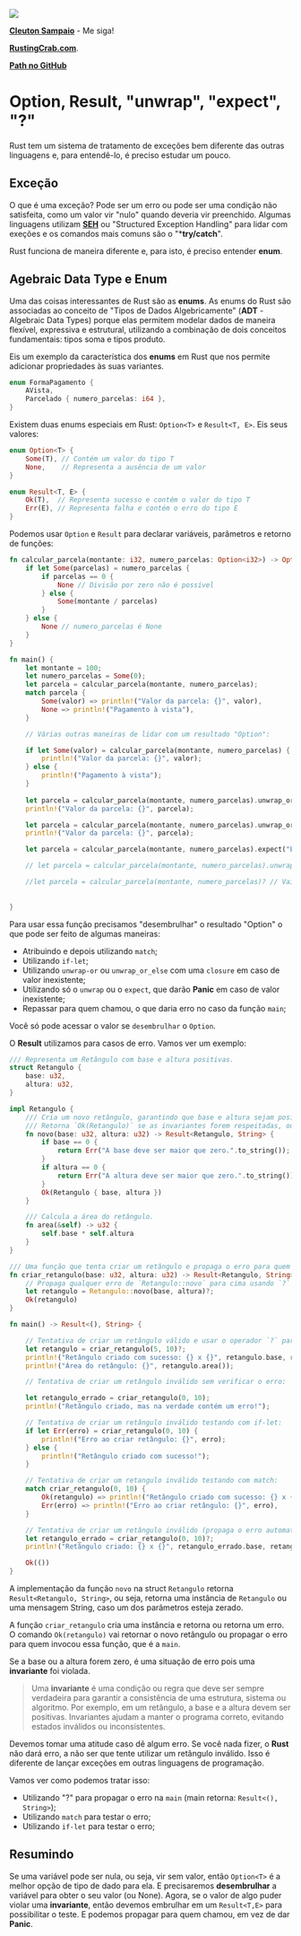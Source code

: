 ![](../../rusting-crab-logo.png)

[**Cleuton Sampaio**](https://linkedin.com/in/cleutonsampaio) - Me siga!

[**RustingCrab.com**](https://rustingcrab.com).

[**Path no GitHub**](https://github.com/cleuton/rustingcrab/tree/main/code_samples/tratamento_null_erro)

# Option, Result, "unwrap", "expect", "?" 

Rust tem um sistema de tratamento de exceções bem diferente das outras linguagens e, para entendê-lo, é preciso estudar um pouco. 

## Exceção

O que é uma exceção? Pode ser um erro ou pode ser uma condição não satisfeita, como um valor vir "nulo" quando deveria vir preenchido. Algumas linguagens utilizam [**SEH**](https://en.wikipedia.org/wiki/SEH) ou "Structured Exception Handling" para lidar com exeções e os comandos mais comuns são o "***try/catch**". 

Rust funciona de maneira diferente e, para isto, é preciso entender **enum**.

## Agebraic Data Type e Enum

Uma das coisas interessantes de Rust são as **enums**. As enums do Rust são associadas ao conceito de "Tipos de Dados Algebricamente" (**ADT** - Algebraic Data Types) porque elas permitem modelar dados de maneira flexível, expressiva e estrutural, utilizando a combinação de dois conceitos fundamentais: tipos soma e tipos produto.

Eis um exemplo da característica dos **enums** em Rust que nos permite adicionar propriedades às suas variantes. 

```rust
enum FormaPagamento {
    AVista,
    Parcelado { numero_parcelas: i64 },
}
```

Existem duas enums especiais em Rust: `Option<T>` e `Result<T, E>`. Eis seus valores: 

```rust
enum Option<T> {
    Some(T), // Contém um valor do tipo T
    None,    // Representa a ausência de um valor
}

enum Result<T, E> {
    Ok(T),  // Representa sucesso e contém o valor do tipo T
    Err(E), // Representa falha e contém o erro do tipo E
}
```

Podemos usar `Option` e `Result` para declarar variáveis, parâmetros e retorno de funções: 

```rust
fn calcular_parcela(montante: i32, numero_parcelas: Option<i32>) -> Option<i32> {
    if let Some(parcelas) = numero_parcelas {
        if parcelas == 0 {
            None // Divisão por zero não é possível
        } else {
            Some(montante / parcelas)
        }
    } else {
        None // numero_parcelas é None
    }
}

fn main() {
    let montante = 100;
    let numero_parcelas = Some(0);
    let parcela = calcular_parcela(montante, numero_parcelas);
    match parcela {
        Some(valor) => println!("Valor da parcela: {}", valor),
        None => println!("Pagamento à vista"),
    }

    // Várias outras maneiras de lidar com um resultado "Option":

    if let Some(valor) = calcular_parcela(montante, numero_parcelas) {
        println!("Valor da parcela: {}", valor);
    } else {
        println!("Pagamento à vista");
    }
    
    let parcela = calcular_parcela(montante, numero_parcelas).unwrap_or(0);
    println!("Valor da parcela: {}", parcela);

    let parcela = calcular_parcela(montante, numero_parcelas).unwrap_or_else(|| 0);
    println!("Valor da parcela: {}", parcela);

    let parcela = calcular_parcela(montante, numero_parcelas).expect("Erro ao calcular a parcela"); // Vai dar "panic"

    // let parcela = calcular_parcela(montante, numero_parcelas).unwrap(); // Vai dar "panic"

    //let parcela = calcular_parcela(montante, numero_parcelas)? // Vai repassar o problema para cima. Neste caso vai dar erro.
        
 
}
```

Para usar essa função precisamos "desembrulhar" o resultado "Option" o que pode ser feito de algumas maneiras: 

- Atribuindo e depois utilizando `match`;
- Utilizando `if-let`; 
- Utilizando `unwrap-or` ou `unwrap_or_else` com uma `closure` em caso de valor inexistente;
- Utilizando só o `unwrap` ou o `expect`, que darão **Panic** em caso de valor inexistente;
- Repassar para quem chamou, o que daria erro no caso da função `main`;

Você só pode acessar o valor se `desembrulhar` o `Option`.

O **Result** utilizamos para casos de erro. Vamos ver um exemplo: 

```rust
/// Representa um Retângulo com base e altura positivas.
struct Retangulo {
    base: u32,
    altura: u32,
}

impl Retangulo {
    /// Cria um novo retângulo, garantindo que base e altura sejam positivas.
    /// Retorna `Ok(Retangulo)` se as invariantes forem respeitadas, ou `Err(String)` caso contrário.
    fn novo(base: u32, altura: u32) -> Result<Retangulo, String> {
        if base == 0 {
            return Err("A base deve ser maior que zero.".to_string());
        }
        if altura == 0 {
            return Err("A altura deve ser maior que zero.".to_string());
        }
        Ok(Retangulo { base, altura })
    }

    /// Calcula a área do retângulo.
    fn area(&self) -> u32 {
        self.base * self.altura
    }
}

/// Uma função que tenta criar um retângulo e propaga o erro para quem chamou.
fn criar_retangulo(base: u32, altura: u32) -> Result<Retangulo, String> {
    // Propaga qualquer erro de `Retangulo::novo` para cima usando `?`
    let retangulo = Retangulo::novo(base, altura)?;
    Ok(retangulo)
}

fn main() -> Result<(), String> {

    // Tentativa de criar um retângulo válido e usar o operador `?` para propagar erros
    let retangulo = criar_retangulo(5, 10)?;
    println!("Retângulo criado com sucesso: {} x {}", retangulo.base, retangulo.altura);
    println!("Área do retângulo: {}", retangulo.area());

    // Tentativa de criar um retângulo inválido sem verificar o erro: 

    let retangulo_errado = criar_retangulo(0, 10); 
    println!("Retângulo criado, mas na verdade contém um erro!");

    // Tentativa de criar um retângulo inválido testando com if-let: 
    if let Err(erro) = criar_retangulo(0, 10) {
        println!("Erro ao criar retângulo: {}", erro);
    } else {
        println!("Retângulo criado com sucesso!");
    }  

    // Tentativa de criar um retangulo inválido testando com match: 
    match criar_retangulo(0, 10) {
        Ok(retangulo) => println!("Retângulo criado com sucesso: {} x {}", retangulo.base, retangulo.altura),
        Err(erro) => println!("Erro ao criar retângulo: {}", erro),
    }

    // Tentativa de criar um retângulo inválido (propaga o erro automaticamente com `?`)
    let retangulo_errado = criar_retangulo(0, 10)?;
    println!("Retângulo criado: {} x {}", retangulo_errado.base, retangulo_errado.altura);

    Ok(())
}

```

A implementação da função `novo` na struct `Retangulo` retorna `Result<Retangulo, String>`, ou seja, retorna uma instância de `Retangulo` ou uma mensagem String, caso um dos parâmetros esteja zerado. 

A função `criar_retangulo` cria uma instância e retorna ou retorna um erro. O comando `Ok(retangulo)` vai retornar o novo retângulo ou propagar o erro para quem invocou essa função, que é a `main`.

Se a base ou a altura forem zero, é uma situação de erro pois uma **invariante** foi violada. 

> Uma **invariante** é uma condição ou regra que deve ser sempre verdadeira para garantir a consistência de uma estrutura, sistema ou algoritmo. Por exemplo, em um retângulo, a base e a altura devem ser positivas. Invariantes ajudam a manter o programa correto, evitando estados inválidos ou inconsistentes.

Devemos tomar uma atitude caso dê algum erro. Se você nada fizer, o **Rust** não dará erro, a não ser que tente utilizar um retângulo inválido. Isso é diferente de lançar exceções em outras linguagens de programação. 

Vamos ver como podemos tratar isso: 

- Utilizando "?" para propagar o erro na `main` (main retorna: `Result<(), String>`);
- Utilizando `match` para testar o erro; 
- Utilizando `if-let` para testar o erro; 

## Resumindo

Se uma variável pode ser nula, ou seja, vir sem valor, então `Option<T>` é a melhor opção de tipo de dado para ela. E precisaremos **desembrulhar** a variável para obter o seu valor (ou None). Agora, se o valor de algo puder violar uma **invariante**, então devemos embrulhar em um `Result<T,E>` para possibilitar o teste. E podemos propagar para quem chamou, em vez de dar **Panic**. 


